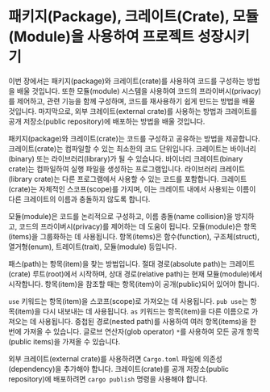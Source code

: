 # 패키지(Package), 크레이트(Crate), 모듈(Module)을 사용하여 프로젝트 성장시키기

이번 장에서는 패키지(package)와 크레이트(crate)를 사용하여 코드를 구성하는 방법을 배울 것입니다. 또한 모듈(module) 시스템을 사용하여 코드의 프라이버시(privacy)를 제어하고, 관련 기능을 함께 구성하며, 코드를 재사용하기 쉽게 만드는 방법을 배울 것입니다. 마지막으로, 외부 크레이트(external crate)를 사용하는 방법과 크레이트를 공개 저장소(public repository)에 배포하는 방법을 배울 것입니다.

패키지(package)와 크레이트(crate)는 코드를 구성하고 공유하는 방법을 제공합니다. 크레이트(crate)는 컴파일할 수 있는 최소한의 코드 단위입니다. 크레이트는 바이너리(binary) 또는 라이브러리(library)가 될 수 있습니다. 바이너리 크레이트(binary crate)는 컴파일하여 실행 파일을 생성하는 프로그램입니다. 라이브러리 크레이트(library crate)는 다른 프로그램에서 사용할 수 있는 코드를 포함합니다. 크레이트(crate)는 자체적인 스코프(scope)를 가지며, 이는 크레이트 내에서 사용되는 이름이 다른 크레이트의 이름과 충돌하지 않도록 합니다.

모듈(module)은 코드를 논리적으로 구성하고, 이름 충돌(name collision)을 방지하고, 코드의 프라이버시(privacy)를 제어하는 데 도움이 됩니다. 모듈(module)은 항목(items)을 그룹화하는 데 사용됩니다. 항목(items)은 함수(function), 구조체(struct), 열거형(enum), 트레이트(trait), 모듈(module) 등입니다.

패스(path)는 항목(item)을 찾는 방법입니다. 절대 경로(absolute path)는 크레이트(crate) 루트(root)에서 시작하며, 상대 경로(relative path)는 현재 모듈(module)에서 시작합니다. 항목(item)을 참조할 때는 항목(item)이 공개(public)되어 있어야 합니다.

`use` 키워드는 항목(item)을 스코프(scope)로 가져오는 데 사용됩니다. `pub use`는 항목(item)을 다시 내보내는 데 사용됩니다. `as` 키워드는 항목(item)을 다른 이름으로 가져오는 데 사용됩니다. 중첩된 경로(nested path)를 사용하여 여러 항목(items)을 한 번에 가져올 수 있습니다. 글로브 연산자(glob operator) `*`를 사용하여 모든 공개 항목(public items)을 가져올 수 있습니다.

외부 크레이트(external crate)를 사용하려면 `Cargo.toml` 파일에 의존성(dependency)을 추가해야 합니다. 크레이트(crate)를 공개 저장소(public repository)에 배포하려면 `cargo publish` 명령을 사용해야 합니다. 